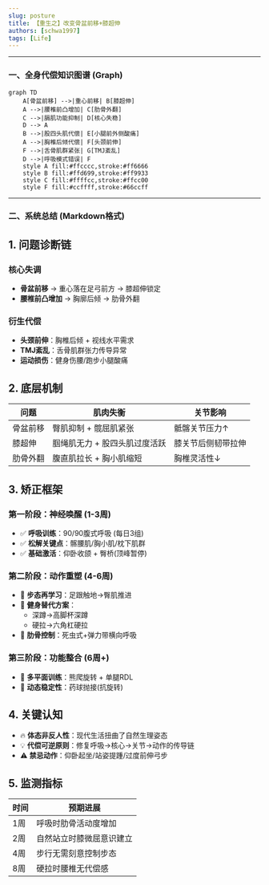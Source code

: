 ```yaml
---
slug: posture
title: 【重生之】改变骨盆前移+膝超伸
authors: [schwa1997]
tags: [Life]
---
```



---

### **一、全身代偿知识图谱 (Graph)**
```mermaid
graph TD
    A[骨盆前移] -->|重心前移| B[膝超伸]
    A -->|腰椎前凸增加| C[肋骨外翻]
    C -->|膈肌功能抑制| D[核心失稳]
    D --> A
    B -->|股四头肌代偿| E[小腿前外侧酸痛]
    A -->|胸椎后倾代偿| F[头颈前伸]
    F -->|舌骨肌群紧张| G[TMJ紊乱]
    D -->|呼吸模式错误| F
    style A fill:#ffcccc,stroke:#ff6666
    style B fill:#ffd699,stroke:#ff9933
    style C fill:#ffffcc,stroke:#ffcc00
    style F fill:#ccffff,stroke:#66ccff
```


---

### **二、系统总结 (Markdown格式)**

## 1. 问题诊断链
### 核心失调
- **骨盆前移** → 重心落在足弓前方 → 膝超伸锁定
- **腰椎前凸增加** → 胸廓后倾 → 肋骨外翻

### 衍生代偿
- **头颈前伸**：胸椎后倾 + 视线水平需求
- **TMJ紊乱**：舌骨肌群张力传导异常
- **运动损伤**：健身伤腰/跑步小腿酸痛

## 2. 底层机制
| 问题 | 肌肉失衡 | 关节影响 |
|------|----------|----------|
| 骨盆前移 | 臀肌抑制 + 髋屈肌紧张 | 骶髂关节压力↑ |
| 膝超伸 | 腘绳肌无力 + 股四头肌过度活跃 | 膝关节后侧韧带拉伸 |
| 肋骨外翻 | 腹直肌拉长 + 胸小肌缩短 | 胸椎灵活性↓ |

## 3. 矫正框架
### 第一阶段：神经唤醒 (1-3周)
- ✅ **呼吸训练**：90/90腹式呼吸 (每日3组)
- ✅ **松解关键点**：髂腰肌/胸小肌/枕下肌群
- ✅ **基础激活**：仰卧收颌 + 臀桥(顶峰暂停)

### 第二阶段：动作重塑 (4-6周)
- 🔄 **步态再学习**：足跟触地→臀肌推进
- 🔄 **健身替代方案**：
  - 深蹲→高脚杯深蹲
  - 硬拉→六角杠硬拉
- 🔄 **肋骨控制**：死虫式+弹力带横向呼吸

### 第三阶段：功能整合 (6周+)
- 🎯 **多平面训练**：熊爬旋转 + 单腿RDL
- 🎯 **动态稳定性**：药球抛接(抗旋转)

## 4. 关键认知
- 🔥 **体态非反人性**：现代生活扭曲了自然生理姿态
- 💡 **代偿可逆原则**：修复呼吸→核心→关节→动作的传导链
- ⚠️ **禁忌动作**：仰卧起坐/站姿提踵/过度前伸弓步

## 5. 监测指标
| 时间 | 预期进展 |
|------|----------|
| 1周 | 呼吸时肋骨活动度增加 |
| 2周 | 自然站立时膝微屈意识建立 |
| 4周 | 步行无需刻意控制步态 |
| 8周 | 硬拉时腰椎无代偿感 |
